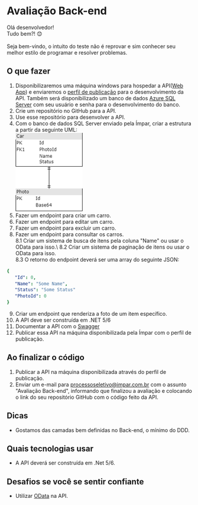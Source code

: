 # Avaliação Back-end
Olá desenvolvedor!\
Tudo bem?! 😊\
\
Seja bem-vindo, o intuito do teste não é reprovar e sim conhecer seu melhor estilo de programar e resolver problemas.

## O que fazer
1. Disponibilizaremos uma máquina windows para hospedar a API([Web App](https://docs.microsoft.com/pt-br/aspnet/core/web-api/?WT.mc_id=dotnet-35129-website&view=aspnetcore-6.0)) e enviaremos o [perfil de publicação](https://docs.microsoft.com/pt-br/visualstudio/deployment/quickstart-deploy-aspnet-web-app?view=vs-2022&tabs=import-profile) para o desenvolvimento da API. Também será disponibilizado um banco de dados [Azure SQL Server](https://docs.microsoft.com/pt-br/azure/azure-sql/azure-sql-iaas-vs-paas-what-is-overview?view=azuresql) com seu usuário e senha para o desenvolvimento do banco.
2. Crie um repositório no GitHub para a API.
3. Use esse repositório para desenvolver a API.
4. Com o banco de dados SQL Server enviado pela Ímpar, criar a estrutura a partir da seguinte UML:\
![UML](uml.png)
5. Fazer um endpoint para criar um carro.
6. Fazer um endpoint para editar um carro.
7. Fazer um endpoint para excluir um carro.
8. Fazer um endpoint para consultar os carros.\
8.1 Criar um sistema de busca de itens pela coluna "Name" ou usar o OData para isso.\ 
8.2 Criar um sistema de paginação de itens ou usar o OData para isso.\
8.3 O retorno do endpoint deverá ser uma array do seguinte JSON:
  ```yaml
  {
     "Id": 0,
     "Name": "Some Name",
     "Status": "Some Status"
     "PhotoId": 0
  }
  ```
9. Criar um endpoint que renderiza a foto de um item específico.
10. A API deve ser construída em .NET 5/6
11. Documentar a API com o [Swagger](https://docs.microsoft.com/en-us/aspnet/core/tutorials/web-api-help-pages-using-swagger?view=aspnetcore-6.0)
12. Publicar essa API na máquina disponibilizada pela Ímpar com o perfil de publicação.

## Ao finalizar o código
1. Publicar a API na máquina disponibilizada através do perfil de publicação.
2. Enviar um e-mail para processoseletivo@impar.com.br com o assunto "Avaliação Back-end", informando que finalizou a avaliação e colocando o link do seu repositório GitHub com o código feito da API. 

## Dicas
* Gostamos das camadas bem definidas no Back-end, o mínimo do DDD.

## Quais tecnologias usar
* A API deverá ser construída em .Net 5/6.

## Desafios se você se sentir confiante
* Utilizar [OData](https://docs.microsoft.com/en-us/odata/overview) na API.
